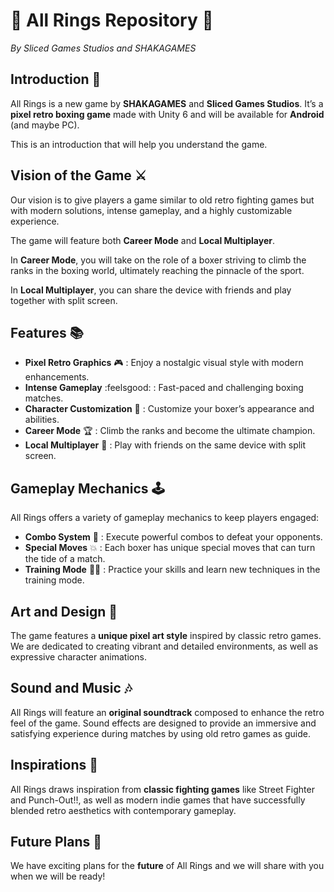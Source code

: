 # :boxing_glove: All Rings Repository :boxing_glove:

_By Sliced Games Studios and SHAKAGAMES_

## Introduction :speech_balloon:

All Rings is a new game by **SHAKAGAMES** and **Sliced Games Studios**. It’s a **pixel retro boxing game** made with Unity 6 and will be available for **Android** (and maybe PC).

This is an introduction that will help you understand the game.

## Vision of the Game :crossed_swords:

Our vision is to give players a game similar to old retro fighting games but with modern solutions, intense gameplay, and a highly customizable experience.

The game will feature both **Career Mode** and **Local Multiplayer**.

In **Career Mode**, you will take on the role of a boxer striving to climb the ranks in the boxing world, ultimately reaching the pinnacle of the sport.

In **Local Multiplayer**, you can share the device with friends and play together with split screen.

## Features :books:
- **Pixel Retro Graphics** :video_game: : Enjoy a nostalgic visual style with modern enhancements.
- **Intense Gameplay** :feelsgood: : Fast-paced and challenging boxing matches.
- **Character Customization** :socks: : Customize your boxer’s appearance and abilities.
- **Career Mode** :trophy: : Climb the ranks and become the ultimate champion.
- **Local Multiplayer** :wrestling: : Play with friends on the same device with split screen.

## Gameplay Mechanics :joystick:

All Rings offers a variety of gameplay mechanics to keep players engaged:

- **Combo System** :anger: : Execute powerful combos to defeat your opponents.
- **Special Moves** :boom: : Each boxer has unique special moves that can turn the tide of a match.
- **Training Mode** :weight_lifting_man: : Practice your skills and learn new techniques in the training mode.

## Art and Design :art:

The game features a **unique pixel art style** inspired by classic retro games. We are dedicated to creating vibrant and detailed environments, as well as expressive character animations.

## Sound and Music :notes:

All Rings will feature an **original soundtrack** composed to enhance the retro feel of the game. Sound effects are designed to provide an immersive and satisfying experience during matches by using old retro games as guide.

## Inspirations :muscle:

All Rings draws inspiration from **classic fighting games** like Street Fighter and Punch-Out!!, as well as modern indie games that have successfully blended retro aesthetics with contemporary gameplay.

## Future Plans :raised_hands:

We have exciting plans for the **future** of All Rings and we will share with you when we will be ready!
